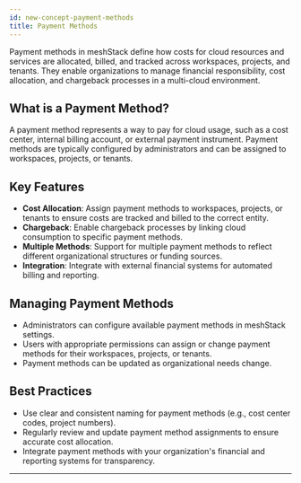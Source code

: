 ```yaml
---
id: new-concept-payment-methods
title: Payment Methods
---
```


Payment methods in meshStack define how costs for cloud resources and services are allocated, billed, and tracked across workspaces, projects, and tenants. They enable organizations to manage financial responsibility, cost allocation, and chargeback processes in a multi-cloud environment.

## What is a Payment Method?
A payment method represents a way to pay for cloud usage, such as a cost center, internal billing account, or external payment instrument. Payment methods are typically configured by administrators and can be assigned to workspaces, projects, or tenants.

## Key Features
- **Cost Allocation**: Assign payment methods to workspaces, projects, or tenants to ensure costs are tracked and billed to the correct entity.
- **Chargeback**: Enable chargeback processes by linking cloud consumption to specific payment methods.
- **Multiple Methods**: Support for multiple payment methods to reflect different organizational structures or funding sources.
- **Integration**: Integrate with external financial systems for automated billing and reporting.

## Managing Payment Methods
- Administrators can configure available payment methods in meshStack settings.
- Users with appropriate permissions can assign or change payment methods for their workspaces, projects, or tenants.
- Payment methods can be updated as organizational needs change.

## Best Practices
- Use clear and consistent naming for payment methods (e.g., cost center codes, project numbers).
- Regularly review and update payment method assignments to ensure accurate cost allocation.
- Integrate payment methods with your organization's financial and reporting systems for transparency.

---

<!--
## Related Resources

- [meshStack Payment Methods Documentation](meshcloud.payment-methods)
- [How to Manage a Workspace](new-guide-how-to-manage-a-workspace)
- [How to Manage a Project](new-guide-how-to-manage-a-project)
-->
